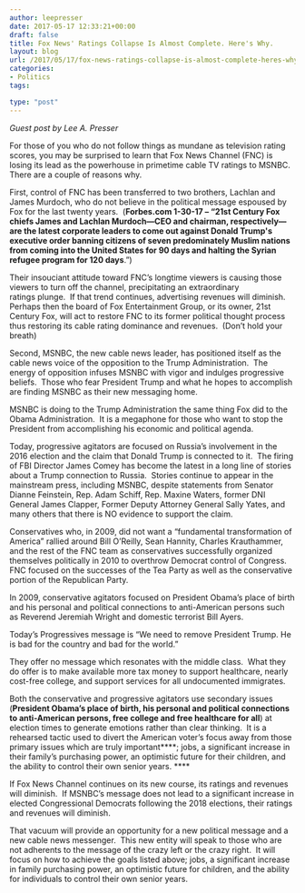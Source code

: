```yaml
---
author: leepresser
date: 2017-05-17 12:33:21+00:00
draft: false
title: Fox News' Ratings Collapse Is Almost Complete. Here's Why.
layout: blog
url: /2017/05/17/fox-news-ratings-collapse-is-almost-complete-heres-why/
categories:
- Politics
tags:

type: "post"
---
```


_Guest post by Lee A. Presser_

For those of you who do not follow things as mundane as television rating scores, you may be surprised to learn that Fox News Channel (FNC) is losing its lead as the powerhouse in primetime cable TV ratings to MSNBC.  There are a couple of reasons why.

First, control of FNC has been transferred to two brothers, Lachlan and James Murdoch, who do not believe in the political message espoused by Fox for the last twenty years.  (__Forbes.com 1-30-17 – “21st Century Fox chiefs James and Lachlan Murdoch—CEO and chairman, respectively—are the latest corporate leaders to come out against Donald Trump's executive order banning citizens of seven predominately Muslim nations from coming into the United States for 90 days and halting the Syrian refugee program for 120 days__.”)

Their insouciant attitude toward FNC’s longtime viewers is causing those viewers to turn off the channel, precipitating an extraordinary ratings plunge.  If that trend continues, advertising revenues will diminish.  Perhaps then the board of Fox Entertainment Group, or its owner, 21st Century Fox, will act to restore FNC to its former political thought process thus restoring its cable rating dominance and revenues.  (Don’t hold your breath)

Second, MSNBC, the new cable news leader, has positioned itself as the cable news voice of the opposition to the Trump Administration.  The energy of opposition infuses MSNBC with vigor and indulges progressive beliefs.  Those who fear President Trump and what he hopes to accomplish are finding MSNBC as their new messaging home.

MSNBC is doing to the Trump Administration the same thing Fox did to the Obama Administration.  It is a megaphone for those who want to stop the President from accomplishing his economic and political agenda.

Today, progressive agitators are focused on Russia’s involvement in the 2016 election and the claim that Donald Trump is connected to it.  The firing of FBI Director James Comey has become the latest in a long line of stories about a Trump connection to Russia.  Stories continue to appear in the mainstream press, including MSNBC, despite statements from Senator Dianne Feinstein, Rep. Adam Schiff, Rep. Maxine Waters, former DNI General James Clapper, Former Deputy Attorney General Sally Yates, and many others that there is NO evidence to support the claim.

Conservatives who, in 2009, did not want a “fundamental transformation of America” rallied around Bill O’Reilly, Sean Hannity, Charles Krauthammer, and the rest of the FNC team as conservatives successfully organized themselves politically in 2010 to overthrow Democrat control of Congress.  FNC focused on the successes of the Tea Party as well as the conservative portion of the Republican Party.

In 2009, conservative agitators focused on President Obama’s place of birth and his personal and political connections to anti-American persons such as Reverend Jeremiah Wright and domestic terrorist Bill Ayers.

Today’s Progressives message is “We need to remove President Trump. He is bad for the country and bad for the world.”

They offer no message which resonates with the middle class.  What they do offer is to make available more tax money to support healthcare, nearly cost-free college, and support services for all undocumented immigrates.

Both the conservative and progressive agitators use secondary issues (__President Obama’s place of birth, his personal and political connections to anti-American persons, free college and free healthcare for all__) at election times to generate emotions rather than clear thinking.  It is a rehearsed tactic used to divert the American voter’s focus away from those primary issues which are truly important****; jobs, a significant increase in their family’s purchasing power, an optimistic future for their children, and the ability to control their own senior years. ****

If Fox News Channel continues on its new course, its ratings and revenues will diminish.  If MSNBC’s message does not lead to a significant increase in elected Congressional Democrats following the 2018 elections, their ratings and revenues will diminish.

That vacuum will provide an opportunity for a new political message and a new cable news messenger.  This new entity will speak to those who are not adherents to the message of the crazy left or the crazy right.  It will focus on how to achieve the goals listed above; jobs, a significant increase in family purchasing power, an optimistic future for children, and the ability for individuals to control their own senior years.
